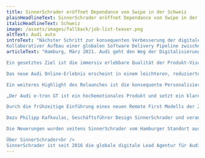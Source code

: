 ```yaml
---
title: SinnerSchrader eröffnet Dependance von Swipe in der Schweiz
plainHeadlineText: SinnerSchrader eröffnet Dependance von Swipe in der
italicHeadlineText: Schweiz
image: /assets/images/fallback/job-list-teaser.png
altText: Audi auto
introText: "Nächster Schritt zur konsequenten Verbesserung der digitalen Experience erfüllt Premium-Anspruch an Design, Personalisierung und e-Commerce. Damit definiert Audi einen neuen Standard für das Nutzererlebnis<br />
Kollaborativer Aufbau einer globalen Software Delivery Pipeline zwischen SinnerSchrader und Audi mit agilem Remote First Set-up"
articleText: "Hamburg, März 2021. Audi geht den Weg der Digitalisierung konsequent. Der neueste Schritt ist der Wandel des digitalen Markenauftritts. Zum Launch des Audi e-tron GT werden in der digitalen Experience die Ideen sichtbar, die das Unternehmen in Zukunft noch stärker prägen werden. Die neue Website hat ein reduziertes Design, das schnell Orientierung bietet und die Fahrzeugkonfiguration verbessert. Der Relaunch des Online-Erlebnisses ist das Ergebnis einer engen Zusammenarbeit zwischen SinnerSchrader und Audi und reicht von der Strategie über das Design bis zur Umsetzung.<br />

Ein gesetztes Ziel ist die immersiv erlebbare Qualität der Produkt-Visualisierung des neuen elektrischen Flaggschiffs von Audi. Visuell ansprechend soll der Nutzer die Facetten des Fahrzeugs bis in jedes Detail interaktiv kennenlernen und den Premium-Anspruch von Audi digital spüren. Zusätzlich wurde neben einer modularen Micro-Service Architektur eine neue Softwarelösung implementiert, die eine deutlich performantere Umgebung bietet als je zuvor und gleichzeitig Synergiepotentiale über die verschiedenen VW Konzernmarken hinweg schafft.<br />

Das neue Audi Online-Erlebnis erscheint in einem leichteren, reduzierten Design, das schnell Orientierung bietet, innovative Funktionen etabliert sowie die Verbindung zu allen Online-Angeboten inklusive der myAudi App vereinheitlicht. Interaktive Module und Animationen, darunter bildlich spannende Scroll- bzw. Zoom-in-Text-Module und Sound-Visualisierungen lassen tief in alle Fahrzeug-Highlights eintauchen.<br />

Ein weiteres Highlight des Relaunches ist die konsequente Personalisierung: Nutzer sollen schnell zum Ziel kommen und umstandslos e-Commerce Angebote für jedes Audi Produkt und jeden Service nutzen können – jetzt auch über eine zentrale Login-Funktion. Ein weiteres Beispiel ist der neue Audi Customizer. Als initialer Anlaufpunkt kann der Nutzer das Auto mit wenigen Klicks individualisieren, um direkt den Weg zur Probefahrt beim Händler oder zu sofort verfügbaren Fahrzeugen aus dem Bestand aufgezeigt zu bekommen. Die personalisierten Angebote stehen bereits in Deutschland, Norwegen, Schweden und Spanien zur Verfügung und werden auch auf den Websites anderer Märkte eingeführt.<br />

„Der Audi e-tron GT ist ein hochemotionales Produkt und setzt ein klares Statement für die Zukunft der Vier Ringe. Passend zur Produktvorstellung verbessern wir das digitale Kundenerlebnis von Audi durch die nahtlose Kombination von relevantem Content, einer intuitiven Experience sowie datenbasierter Personalisierung deutlich,” sagt Sven Schuwirth, Leiter Digital Experience und Business, AUDI AG. “Dazu haben wir mit SinnerSchrader den optimalen Partner, der Design und technologische Exzellenz nie in Kontrast stellt. Zusammen konnten wir eine hoch performante Software Delivery Pipeline aufbauen, die schnell und skalierbar maßgeschneiderte digitale Produkte liefert.”<br />

Durch die frühzeitige Einführung eines neuen Remote First Modells der Zusammenarbeit war es möglich, mit internationalen Entwicklerteams aus unterschiedlichen Märkten nahtlos und ortsunabhängig gemeinsam zu entwickeln, lokale Bedürfnisse optimal zu berücksichtigen und rasch auf die durch Covid-19 stark veränderten Umstände zu reagieren.<br />

Dazu Philipp Kafkoulas, Geschäftsführer Design SinnerSchrader und verantwortlich für die Gesamtkreation: “Wir haben in Zeiten eines Lockdowns intensiv mit Audi über Kontinente hinweg zusammengearbeitet und dabei extrem leistungsstark und schnell eine neue Software entwickelt, die ein einzigartiges Markenerlebnis bietet. Dazu braucht es auf beiden Seiten wirkliches Vertrauen, Agilität und ein geteiltes Designverständnis. Im Ergebnis bietet Audi tolle Mehrwerte für den Nutzer sowie ein datengetriebenes e-Commerce Geschäft. Als Agentur sind wir einmal mehr stolz, in der gemeinsamen Gestaltung einer hoch produktiven Digitalmanufaktur ein Audi-Partner auf Augenhöhe zu sein.”<br />

Die Neuerungen wurden seitens SinnerSchrader vom Hamburger Standort aus geleitet, neben Philipp Kafkoulas sind Arndt Allmeling, Dr. Axel Averdung, Philip Behr und Stefan Kroke für die Ergebnisse des interdisziplinären Teams verantwortlich.<br />

Über SinnerSchrader<br />
SinnerSchrader ist seit 2016 die globale digitale Lead Agentur für Audi. Durch die enge Zusammenarbeit wurden bereits mehr als fünfzig integrierte Projekte mit einer gemeinsam entwickelten übergreifenden Experience-Strategie entwickelt und das führende digitale Ökosystem für Premium-Mobilität und digitale Services von Audi aufgebaut."
---
```

